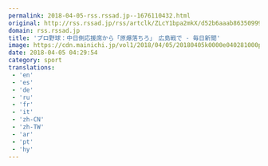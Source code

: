```yaml
---
permalink: 2018-04-05-rss.rssad.jp--1676110432.html
original: http://rss.rssad.jp/rss/artclk/ZLcY1bpa2mkX/d52b6aaab8635099966bb3347e1a2631?ul=OEhxEpZWvfez1zeEt2HPtMiYEzEoUo5smgGUpAsxIsmlEDuSZ88aEnTCeqRNH4rMkVB1wkS6ZooTNKhVoFBL1jkzHl01
domain: rss.rssad.jp
title: 'プロ野球：中日側応援席から「原爆落ちろ」　広島戦で - 毎日新聞'
image: https://cdn.mainichi.jp/vol1/2018/04/05/20180405k0000e040281000p/6.jpg?1
date: 2018-04-05 04:29:54
category: sport
translations: 
 - 'en'
 - 'es'
 - 'de'
 - 'ru'
 - 'fr'
 - 'it'
 - 'zh-CN'
 - 'zh-TW'
 - 'ar'
 - 'pt'
 - 'hy'
---
```


